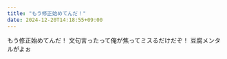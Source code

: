 ```yaml
---
title: "もう修正始めてんだ！"
date: 2024-12-20T14:18:55+09:00
---
```

もう修正始めてんだ！
文句言ったって俺が焦ってミスるだけだぞ！
豆腐メンタルがよぉ
